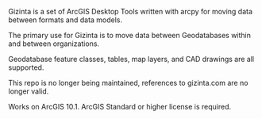 Gizinta is a set of ArcGIS Desktop Tools written with arcpy for moving data between formats and data models.

The primary use for Gizinta is to move data between Geodatabases within and between organizations.

Geodatabase feature classes, tables, map layers, and CAD drawings are all supported.

This repo is no longer being maintained, references to gizinta.com are no longer valid.

Works on ArcGIS 10.1. ArcGIS Standard or higher license is required.

